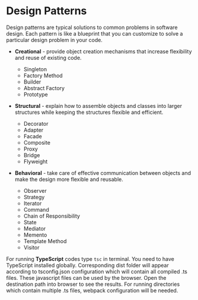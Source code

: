 # Design Patterns

Design patterns are typical solutions to common problems in software design. Each pattern is like a blueprint that you can customize to solve a particular design problem in your code.

- **Creational** - provide object creation mechanisms that increase flexibility and reuse of existing code.
  - Singleton
  - Factory Method
  - Builder
  - Abstract Factory
  - Prototype


- **Structural** - explain how to assemble objects and classes into larger structures while keeping the structures flexible and efficient.
  - Decorator
  - Adapter
  - Facade
  - Composite
  - Proxy
  - Bridge
  - Flyweight


- **Behavioral** - take care of effective communication between objects and make the design more flexible and reusable.
  - Observer
  - Strategy
  - Iterator
  - Command
  - Chain of Responsibility
  - State
  - Mediator
  - Memento
  - Template Method
  - Visitor

For running **TypeScript** codes type `tsc` in terminal. You need to have TypeScript installed globally. Corresponding dist folder will appear according to tsconfig.json configuration which will contain all compiled .ts files. These javascript files can be used by the browser. Open the destination path into browser to see the results.
For running directories which contain multiple .ts files, webpack configuration will be needed.
